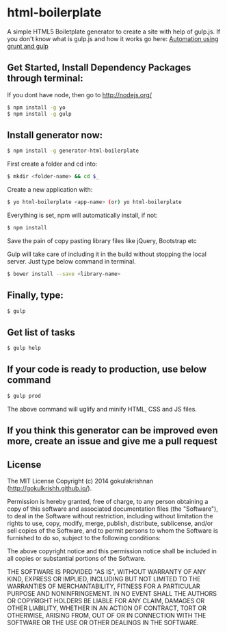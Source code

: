 html-boilerplate
=================

A simple HTML5 Boiletplate generator to create a site with help of gulp.js. If you don't know what is gulp.js and how it works go here: [Automation using grunt and gulp](http://gokulkrishh.github.io/2014/10/27/Task-Automation-using-grunt-and-gulp/)

## Get Started, Install Dependency Packages through terminal:

If you dont have node, then go to http://nodejs.org/

```bash
$ npm install -g yo
$ npm install -g gulp
```

## Install generator now:

```bash
$ npm install -g generator-html-boilerplate
```

First create a folder and cd into:

```bash
$ mkdir <folder-name> && cd $_
```

Create a new application with:

```bash
$ yo html-boilerplate <app-name> (or) yo html-boilerplate
```

Everything is set, npm will automatically install, if not:

```bash
$ npm install
```

Save the pain of copy pasting library files like jQuery, Bootstrap etc

Gulp will take care of including it in the build without stopping the local server. Just type below command in terminal.

```bash
$ bower install --save <library-name>
```

## Finally, type:

```bash
$ gulp
```

## Get list of tasks

```bash
$ gulp help
```

## If your code is ready to production, use below command

```bash
$ gulp prod
```

The above command will uglify and minify HTML, CSS and JS files.

## If you think this generator can be improved even more, create an issue and give me a pull request


## License

The MIT License
Copyright (c) 2014 gokulakrishnan (http://gokulkrishh.github.io/).

Permission is hereby granted, free of charge, to any person obtaining a copy
of this software and associated documentation files (the "Software"), to deal
in the Software without restriction, including without limitation the rights
to use, copy, modify, merge, publish, distribute, sublicense, and/or sell
copies of the Software, and to permit persons to whom the Software is
furnished to do so, subject to the following conditions:

The above copyright notice and this permission notice shall be included in
all copies or substantial portions of the Software.

THE SOFTWARE IS PROVIDED "AS IS", WITHOUT WARRANTY OF ANY KIND, EXPRESS OR
IMPLIED, INCLUDING BUT NOT LIMITED TO THE WARRANTIES OF MERCHANTABILITY,
FITNESS FOR A PARTICULAR PURPOSE AND NONINFRINGEMENT. IN NO EVENT SHALL THE
AUTHORS OR COPYRIGHT HOLDERS BE LIABLE FOR ANY CLAIM, DAMAGES OR OTHER
LIABILITY, WHETHER IN AN ACTION OF CONTRACT, TORT OR OTHERWISE, ARISING FROM,
OUT OF OR IN CONNECTION WITH THE SOFTWARE OR THE USE OR OTHER DEALINGS IN
THE SOFTWARE.
